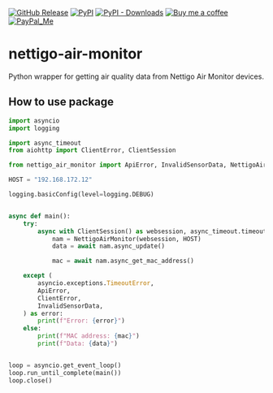 [![GitHub Release][releases-shield]][releases]
[![PyPI][pypi-releases-shield]][pypi-releases]
[![PyPI - Downloads][pypi-downloads]][pypi-statistics]
[![Buy me a coffee][buy-me-a-coffee-shield]][buy-me-a-coffee]
[![PayPal_Me][paypal-me-shield]][paypal-me]

# nettigo-air-monitor
Python wrapper for getting air quality data from Nettigo Air Monitor devices.


## How to use package
```python
import asyncio
import logging

import async_timeout
from aiohttp import ClientError, ClientSession

from nettigo_air_monitor import ApiError, InvalidSensorData, NettigoAirMonitor

HOST = "192.168.172.12"

logging.basicConfig(level=logging.DEBUG)


async def main():
    try:
        async with ClientSession() as websession, async_timeout.timeout(30):
            nam = NettigoAirMonitor(websession, HOST)
            data = await nam.async_update()

            mac = await nam.async_get_mac_address()

    except (
        asyncio.exceptions.TimeoutError,
        ApiError,
        ClientError,
        InvalidSensorData,
    ) as error:
        print(f"Error: {error}")
    else:
        print(f"MAC address: {mac}")
        print(f"Data: {data}")


loop = asyncio.get_event_loop()
loop.run_until_complete(main())
loop.close()
```

[releases]: https://github.com/bieniu/nettigo/releases
[releases-shield]: https://img.shields.io/github/release/bieniu/nettigo.svg?style=popout
[pypi-releases]: https://pypi.org/project/nettigo/
[pypi-statistics]: https://pepy.tech/project/nettigo
[pypi-releases-shield]: https://img.shields.io/pypi/v/nettigo
[pypi-downloads]: https://pepy.tech/badge/nettigo/month
[buy-me-a-coffee-shield]: https://img.shields.io/static/v1.svg?label=%20&message=Buy%20me%20a%20coffee&color=6f4e37&logo=buy%20me%20a%20coffee&logoColor=white
[buy-me-a-coffee]: https://www.buymeacoffee.com/QnLdxeaqO
[paypal-me-shield]: https://img.shields.io/static/v1.svg?label=%20&message=PayPal.Me&logo=paypal
[paypal-me]: https://www.paypal.me/bieniu79
